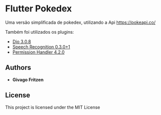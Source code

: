 # Flutter Pokedex

Uma versão simplificada de pokedex, utilizando a Api https://pokeapi.co/

Também foi utilizados os plugins:
* [Dio 3.0.8](https://pub.dev/packages/dio)
* [Speech Recognition 0.3.0+1](https://pub.dev/packages/speech_recognition)
* [Permission Handler 4.2.0](https://pub.dev/packages/permission_handler)

## Authors

* **Givago Fritzen**

## License

This project is licensed under the MIT License
